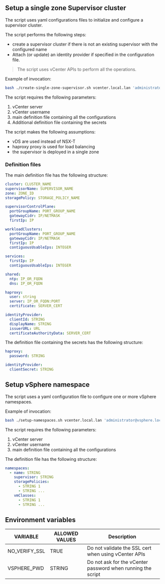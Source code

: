 ## Setup a single zone Supervisor cluster

The script uses yaml configurations files to initialize and configure a supervisor cluster.

The script performs the following steps:
* create a supervisor cluster if there is not an existing supervisor with the configured name
* Attach (or update) an identity provider if specified in the configuration file.

>  The script uses vCenter APIs to perform all the operations.

Example of invocation:
```sh
bash ./create-single-zone-supervisor.sh vcenter.local.lan 'administrator@vsphere.local' instances/supervisor-01.yml instances/supervisor-01-secrets.yaml
```

The script requires the following parameters:
1. vCenter server
1. vCenter username
1. main definition file containing all the configurations
1. Additional definition file containing the secrets

The script makes the following assumptions:
* vDS are used instead of NSX-T
* haproxy proxy is used for load balancing
* the supervisor is deployed in a single zone

### Definition files

The main definition file has the following structure:

```yaml
cluster: CLUSTER_NAME
supervisorName: SUPERVISOR_NAME
zone: ZONE_ID
storagePolicy: STORAGE_POLICY_NAME

supervisorControlPlane:
  portGroupName: PORT_GROUP_NAME
  gatewayCidr: IP/NETMASK
  firstIp: IP

workloadClusters:
  portGroupName: PORT_GROUP_NAME
  gatewayCidr: IP/NETMASK
  firstIp: IP
  contiguousUsableIps: INTEGER

services:
  firstIp: IP
  contiguousUsableIps: INTEGER

shared:
  ntp: IP_OR_FQDN
  dns: IP_OR_FQDN

haproxy:
  user: string
  server: IP_OR_FQDN:PORT
  certificate: SERVER_CERT

identityProvider:
  clientId: STRING
  displayName: STRING
  issuerURL: URL
  certificateAuthorityData: SERVER_CERT
```

The definition file containing the secrets has the following structure:

```yaml
haproxy:
  password: STRING

identityProvider:
  clientSecret: STRING
```

## Setup vSphere namespace

The script uses a yaml configuration file to configure one or more vSphere namespaces.

Example of invocation:
```sh
bash ./setup-namespaces.sh vcenter.local.lan 'administrator@vsphere.local' instances/supervisor-01.yml
```

The script requires the following parameters:
1. vCenter server
1. vCenter username
1. main definition file containing all the configurations

The definition file has the following structure:

```yaml
namespaces:
  - name: STRING
    supervisor: STRING
    storagePolicies:
      - STRING 1
      - STRING ...
    vmClasses:
      - STRING 1
      - STRING ...
```

## Environment variables
|VARIABLE|ALLOWED VALUES|Description|
|-|-|-|
|NO_VERIFY_SSL|TRUE|Do not validate the SSL cert when using vCenter APIs|
|VSPHERE_PWD|STRING|Do not ask for the vCenter password when running the script|
